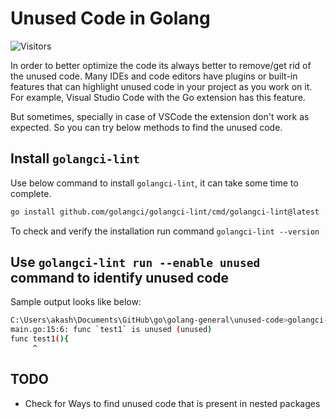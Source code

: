 # Unused Code in Golang

![Visitors](https://api.visitorbadge.io/api/visitors?path=aasisodiya.go.golang-unused-code&labelColor=%23ffa500&countColor=%23263759&labelStyle=upper)

In order to better optimize the code its always better to remove/get rid of the unused code. Many IDEs and code editors have plugins or built-in features that can highlight unused code in your project as you work on it. For example, Visual Studio Code with the Go extension has this feature.

But sometimes, specially in case of VSCode the extension don't work as expected. So you can try below methods to find the unused code.

## Install `golangci-lint`

Use below command to install `golangci-lint`, it can take some time to complete.

```bash
go install github.com/golangci/golangci-lint/cmd/golangci-lint@latest
```

To check and verify the installation run command `golangci-lint --version`

## Use `golangci-lint run --enable unused` command to identify unused code

Sample output looks like below:

```bash
C:\Users\akash\Documents\GitHub\go\golang-general\unused-code>golangci-lint run --enable unused
main.go:15:6: func `test1` is unused (unused)
func test1(){
     ^
```

## TODO

- Check for Ways to find unused code that is present in nested packages
